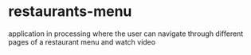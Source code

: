 # restaurants-menu
application in processing where the user can navigate through different pages of a restaurant menu and watch video
